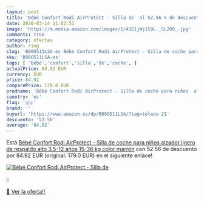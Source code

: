 ```yaml
---
layout: post
title: 'Bébé Confort Rodi AirProtect - Silla de  al 52.56 % de descuento'
date: 2020-03-14 11:02:51
image: 'https://m.media-amazon.com/images/I/41E1jWj1S9L._SL200_.jpg'
comments: true
category: ofertas
author: ring
slug: 'B00O511LSA-es Bébé Confort Rodi AirProtect - Silla de coche para niños...'
sku: 'B00O511LSA-es'
tags: [ 'bébé','confort','silla','de','coche', ]
actualPrice: 84.92 EUR
currency: EUR
price: 84.92
comparePrice: 179.0 EUR
prodname: 'Bébé Confort Rodi AirProtect - Silla de coche para niños  alzador ligero de respaldo alto  3.5-12 años  15-36 kg  color marrón'
country: 'es'
flag: '🇪🇸'
brand: ''
buyurl: 'https://www.amazon.es/dp/B00O511LSA/?tag=tolees-21'
descuento: '52.56'
average: '84.92'
---
```


Está [Bébé Confort Rodi AirProtect - Silla de coche para niños  alzador ligero de respaldo alto  3.5-12 años  15-36 kg  color marrón](https://www.amazon.es/dp/B00O511LSA/?tag=tolees-21) con 52.56 de descuento por 84.92 EUR (original: 179.0 EUR) en el siguiente enlace!

[![Bébé Confort Rodi AirProtect - Silla de ](https://m.media-amazon.com/images/I/41E1jWj1S9L._SL200_.jpg)](https://www.amazon.es/dp/B00O511LSA/?tag=tolees-21)

ℹ️:


[🛒 Ver la oferta!!](https://www.amazon.es/dp/B00O511LSA/?tag=tolees-21)

